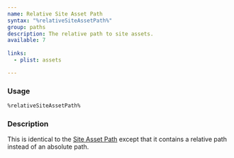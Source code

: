 ```yaml
---
name: Relative Site Asset Path
syntax: "%relativeSiteAssetPath%"
group: paths
description: The relative path to site assets.
available: 7
  
links:
  - plist: assets

---
```




### Usage

```html
%relativeSiteAssetPath%
```

### Description

This is identical to the [Site Asset Path](../siteAssetPath.html) except that it contains a relative path instead of an absolute path.
